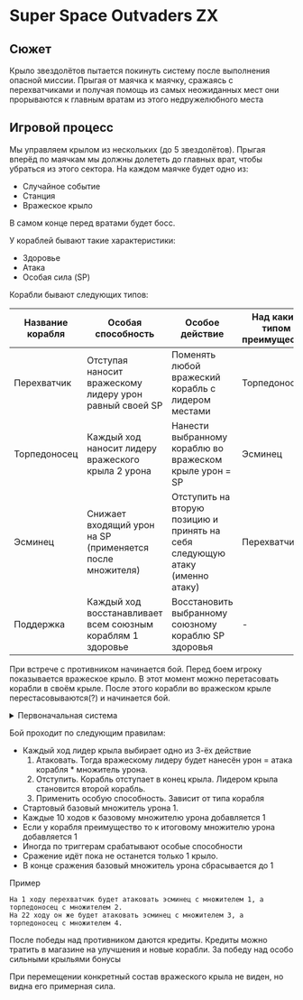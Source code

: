 # Super Space Outvaders ZX

## Сюжет
Крыло звездолётов пытается покинуть систему после выполнения опасной миссии. Прыгая от маячка к маячку, сражаясь с перехватчиками и получая помощь из самых неожиданных мест они прорываются к главным вратам из этого недружелюбного места

## Игровой процесс
Мы управляем крылом из нескольких (до 5 звездолётов). Прыгая вперёд по маячкам мы должны долететь до главных врат, чтобы убраться из этого сектора. На каждом маячке будет одно из:
* Случайное событие
* Станция
* Вражеское крыло

В самом конце перед вратами будет босс.

У кораблей бывают такие характеристики:
* Здоровье
* Атака
* Особая сила (SP)

Корабли бывают следующих типов:

Название корабля | Особая способность | Особое действие | Над каким типом преимущество
---------------- | ------------------ | --------------- | ----------------------------
Перехватчик | Отступая наносит вражескому лидеру урон равный своей SP | Поменять любой вражеский корабль с лидером местами | Торпедоносец
Торпедоносец | Каждый ход наносит лидеру вражеского крыла 2 урона | Нанести выбранному кораблю во вражеском крыле урон = SP | Эсминец
Эсминец | Снижает входящий урон на SP (применяется после множителя) | Отступить на вторую позицию и принять на себя следующую атаку (именно атаку) | Перехватчик
Поддержка | Каждый ход восстанавливает всем союзным кораблям 1 здоровье | Восстановить выбранному союзному кораблю SP здоровья | -


При встрече с противником начинается бой. Перед боем игроку показывается вражеское крыло. В этот момент можно перетасовать корабли в своём крыле. После этого корабли во вражеском крыле перестасовываются(?) и начинается бой. 

<details><summary>Первоначальная система</summary>
Бой проходит автоматически по следующим правилам:
  
* Каждый раунд первые корабли из каждого крыла обмениваются выстрелами.
* Если у корабля осталось меньше половины корпуса он отступает в конец крыла и на его место приходит следующий корабль
* Иногда по триггерам срабатывают особые способности.
* Это продолжается пока не останется только одно крыло.
</details>

Бой проходит по следующим правилам:
* Каждый ход лидер крыла выбирает одно из 3-ёх действие
  1. Атаковать. Тогда вражескому лидеру будет нанесён урон = атака корабля * множитель урона.
  2. Отступить. Корабль отступает в конец крыла. Лидером крыла становится второй корабль.
  3. Применить особую способность. Зависит от типа корабля
* Стартовый базовый множитель урона 1.
* Каждые 10 ходов к базовому множителю урона добавляется 1
* Если у корабля преимущество то к итоговому множителю урона добавляется 1
* Иногда по триггерам срабатывают особые способности
* Сражение идёт пока не останется только 1 крыло.
* В конце сражения базовый множитель урона сбрасывается до 1

Пример
```
На 1 ходу перехватчик будет атаковать эсминец с множителем 1, а торпедоносец с множителем 2.
На 22 ходу он же будет атаковать эсминец с множителем 3, а торпедоносец с множителем 4.
```
  
После победы над противником даются кредиты. Кредиты можно тратить в магазине на улучшения и новые корабли. За победу над особо сильными крыльями бонусы 

При перемещении конкретный состав вражеского крыла не виден, но видна его примерная сила.
